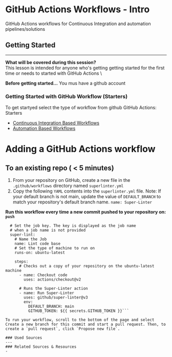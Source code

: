 # GitHub Actions Workflows - Intro
GitHub Actions workflows for Continuous Integration and automation pipelines/solutions
## Getting Started
---
**What will be covered during this session?** \
This lesson is intended for anyone who's getting getting started for the first time or needs to started with GitHub Actions \

**Before getting started...** 
You mus have a github account
### Getting Started with GitHub Workflow (Starters)
To get startyed select the type of workflow from github GitHub Actions: Starters 
- [Continuous Integration Based Workflows](https://github.com/actions/starter-workflows)
- [Automation Based Workflows](https://github.com/actions/starter-workflows/tree/main/automation)

# Adding a GitHub Actions workflow
To an existing repo ( < 5 minutes)
---
1. From your repository on GitHub, create a new file in the `.github/workflows` directory named `superlinter.yml`
2. Copy the following `YAML` contents into the `superlinter.yml` file. Note: If your default branch is not main, update the value of `DEFAULT_BRANCH` to match your repository's default branch name.
`name: Super-Linter`

**Run this workflow every time a new commit pushed to your repository on: `push`**
```jobs:
  # Set the job key. The key is displayed as the job name
  # when a job name is not provided
  super-lint:
    # Name the Job
    name: Lint code base
    # Set the type of machine to run on
    runs-on: ubuntu-latest

    steps:
      # Checks out a copy of your repository on the ubuntu-latest machine
      - name: Checkout code
        uses: actions/checkout@v2

      # Runs the Super-Linter action
      - name: Run Super-Linter
        uses: github/super-linter@v3
        env:
          DEFAULT_BRANCH: main
          GITHUB_TOKEN: ${{ secrets.GITHUB_TOKEN }}```
          
To run your workflow, scroll to the bottom of the page and select Create a new branch for this commit and start a pull request. Then, to create a `pull request`, click `Propose new file`.

### Used Sources
---
### Related Sources & Resources
-


